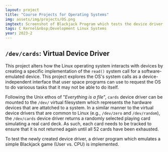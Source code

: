 ```yaml
---
layout: project
title: "Course Projects for Operating Systems"
img: assets/img/projects/OS.png
imgtext: Screenshot of Blackjack Program which tests the device driver
tags: C Kernel&nbsp;Development Linux Systems
year: 2023-2
---
```



## `/dev/cards`: Virtual Device Driver
This project alters how the Linux operating system interacts with devices by creating a specific implementation of the `read()` system call for a software-emulated device. This project explores the OS's system calls as a device-independent interface that user space programs can use to request the OS to do varioous tasks that it may not be able to do itself.

Following the Unix ethos of "*Everything is a file*", `cards` device driver can be mounted to the `/dev/` virtual filesystem which represents the hardware devices that are attatched to a system. In a similar manner to the virtual device drivers that are common to Linux (e.g., `/dev/zero` and `/dev/random`), the `/dev/cards` device driver returns a randomly selected playing card simulating a real card deck. As such, each card needs to be tracked to ensure that it is not returned again until all 52 cards have been exhausted.

To test the newly created device driver, a driver program which emulates a simple Blackjack game (User vs. CPU) is implemented.



